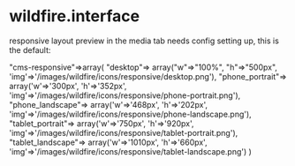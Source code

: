 wildfire.interface
==================


responsive layout preview in the media tab needs config setting up, this is the default:

"cms-responsive"=>array(
    "desktop"=> array("w"=>"100%", "h"=>"500px", 'img'=>'/images/wildfire/icons/responsive/desktop.png'),
    "phone_portrait"=> array('w'=>'300px', 'h'=>'352px', 'img'=>'/images/wildfire/icons/responsive/phone-portrait.png'),
    "phone_landscape"=> array('w'=>'468px', 'h'=>'202px', 'img'=>'/images/wildfire/icons/responsive/phone-landscape.png'),
    "tablet_portrait"=> array('w'=>'750px', 'h'=>'920px', 'img'=>'/images/wildfire/icons/responsive/tablet-portrait.png'),
    "tablet_landscape"=> array('w'=>'1010px', 'h'=>'660px', 'img'=>'/images/wildfire/icons/responsive/tablet-landscape.png')
  )

